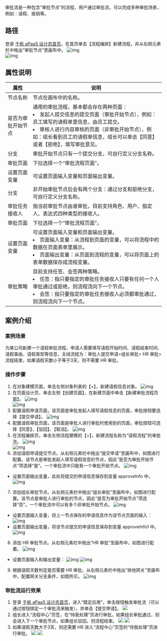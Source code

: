 审批流是一种包含“审批节点”的流程，用户通过审批流，可以完成多种审批场景，例如：请假、报销等。

## 路径
登录 [千帆 aPaaS 设计态首页](https://apaas.cloud.tencent.com/)，在首页单击【流程编排】新建流程，并从右侧元素栏中拖出“审批节点”至画布中。
![img](https://main.qcloudimg.com/raw/63f5e8fdea86f6260bf120f7e1aeb66d.png)        
![img](https://main.qcloudimg.com/raw/2cb2ed4feb8a23f0040bf618a3c1dd45.png)        

## 属性说明

| 属性               | 说明                                                         |
| ------------------ | ------------------------------------------------------------ |
| 节点名称           | 节点在画布中的名称。                                           |
| 是否为审批开始节点 | 通用的审批流程，基本都会存在两种页面：<br><li>发起人提交信息的提交页面（审批开始节点），例如：员工填写的请假单里信息，由员工提交。<br><li>审核人进行内容审核的页面（非审批开始节点），例如：组长看到员工的请假单信息，组长可以单击【同意】或者【拒绝】，填写审批意见。 |
| 分支               | 审批开始节点只有一个提交分支，可自行定义分支名称。           |
| 审批页面           | 下拉选择一个“审批流程页面”。                                 |
| 设置页面变量       | 可设置页面输入变量和页面输出变量。                             |
| 分支               | 非开始审批节点后会有两个分支：通过分支和拒绝分支，可自行定义分支名称。 |
| 审批任务接收人     | 指当前审批节点由谁审批，目前支持角色、用户、指定人、表达式四种类型的接收人。 |
| 审批页面           | 下拉选择一个“审批流程页面”。                                   |
| 设置页面变量       | 可设置页面输入变量和页面输出变量。<br><li>页面输入变量：从流程到页面的变量，可以将流程中的数据在页面表单里展示。<br><li>页面输出变量：从页面到流程的变量，可以将页面上的表单数据保存成流程变量。 |
| 审批策略           | 目前支持任签、会签两种策略。<br><li>任签：指只要指定的审批任务接收人只要有任何一个人审批通过或拒绝，则流程流向下一个节点。<br><li>会签：指只要指定的审批任务接收人必须都审批通过，则流程流向下一个节点。 |


## 案例介绍
### 案例场景
为某公司新建一个请假审批流程，申请人需要填写请假开始时间、请假结束时间、请假事由、请假类型等信息，主线流程为：审批人提交申请>组长审批> HR 审批>流程结束，如果请假天数小于等于3天，则不需要 HR 审批。

### 操作步骤
1. 在对象建模页面，单击左侧对象列表的【+】，新建请假信息对象。
![img](https://main.qcloudimg.com/raw/c0fa778be8812ffc94d3c899d0f71d83.png)        
2. 在页面设计页，单击左侧【创建页面】，在新建页面中单击【新建审批流程页面】。
![img](https://main.qcloudimg.com/raw/aea9ed16cfc2745f3b79538e8784ce1b.png)        
 ![img](https://main.qcloudimg.com/raw/efdfa08e04521ad3f738971e1bce3333.png)        
3. 配置请假申请页面，该页面是审批发起人填写请假信息的页面，审批按钮要选择【提交申请】。
![img](https://main.qcloudimg.com/raw/f2856fb99e349112f5017c3a4fd1d883.png)        
4. 配置请假审批页面，该页面是审批人进行审批时使用到的页面，审批按钮可选择【同意】、【驳回】、【取消】。
![img](https://main.qcloudimg.com/raw/ec9b18bfbecea1e995b6652e960afbea.png)        
5. 在流程编排页，单击左侧流程建模的【+】，新建流程名称为“请假流程”的审批流。    ![img](https://main.qcloudimg.com/raw/5b45cf4207e27f2250563c610793e5b9.png)        
 ![img](https://main.qcloudimg.com/raw/f226432a8c398b4a03d5779776739fcb.png)        
6. 添加请假申请提交节点。从右侧元素栏中拖出“提交申请”至画布中，如图进行配置。该节点是审批发起人填写请假信息的节点，因此“是否为审批开始节点”项选择“是”。一个审批流中只能有一个审批开始节点。
![img](https://main.qcloudimg.com/raw/03f255eef206e3e1fb8d92df7da3f634.png)        
 - 设置页面输出变量，此处将提交的申请信息保存到变量 approveInfo 中。
 ![img](https://main.qcloudimg.com/raw/11f0efd149f560ae2aa6adbf9d61e492.png)        
7. 添加组长审批节点。从右侧元素栏中拖出“组长审批”至画布中，如图进行配置。该节点是审批人进行审批的节点，因此“是否为审批开始节点”项选择“否”。一个审批流中可以有多个非审批开始节点。   ![img](https://main.qcloudimg.com/raw/e620a57facd5505e7a57f5889fee789c.png)        
 - 设置页面输入变量，将上一节点保存的申请信息作为该节点页面的输入：      
![img](https://main.qcloudimg.com/raw/20ee542abd62b8f67fed29bb2ed01396.png)        
 - 设置页面输出变量，将该节点提交的申请信息保存到变量 approveInfo1 中。
![img](https://main.qcloudimg.com/raw/27addb7719e93e4ae4539e53cb1b18fe.png)        
8. 添加 HR 审批节点。从右侧元素栏中拖出“HR 审批”至画布中，如图进行配置。
![img](https://main.qcloudimg.com/raw/89b61e31e29b6bb957d84b8a79ef2257.png)        
 - 设置页面输入和输出变量：
![img](https://main.qcloudimg.com/raw/51d7b564aa4cc2ff3882683a29550b8e.png)                         ![img](https://main.qcloudimg.com/raw/df10d8973b60ed4b18e2ed9bfa77a42a.png)        
9. 根据请假天数判定是否需要 HR 审批。从右侧元素栏中拖出“排他网关”至画布中，配置网关分支条件，如图所示。
![img](https://main.qcloudimg.com/raw/8a85039cf2f9e788444b599fe094253f.png)        

### 审批流运行效果
1. 登录 [千帆 aPaaS 设计态首页](https://apaas.cloud.tencent.com/)，进入“既定应用”，单击按钮触发审批流（可以通过按钮绑定一个审批流来触发），并单击【提交申请】。
![](https://main.qcloudimg.com/raw/f367efe7f0999b92e43dde8d7032a85c.png)
2. 组长进入“流程中心”页签，在“待我处理”页进行审批。如果组长审批通过，则会进入下一个审批节点，如果组长驳回，则流程结束。
![](https://main.qcloudimg.com/raw/d528916c358e1c397cde0ec3fdebfc34.png)
![](https://main.qcloudimg.com/raw/a78d189b6b7c9ae264e9046f513d29f2.png)
3. 如果请假天数大于3天，则还需要 HR 进入“流程中心”页签的“待我处理”页进行审批。
![](https://main.qcloudimg.com/raw/ba17f23eb758e8868f161a065a9eeca8.png)
![](https://main.qcloudimg.com/raw/aee4ebb5b0142fe51a09fb3cecfe3b87.png)


